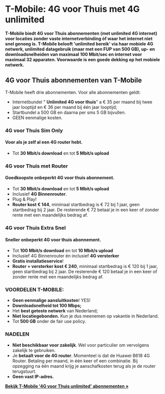 # T-Mobile: 4G voor Thuis met 4G unlimited

**T-Mobile biedt 4G voor Thuis abonnementen (met unlimited 4G internet) voor locaties zonder vaste internetverbinding óf waar het internet niet snel genoeg is. T-Mobile belooft &#39;unlimited bereik&#39; via haar mobiele 4G netwerk, unlimited datagebruik (maar met een FUP van 500 GB), up- en downloadsnelheiden van maximaal 100 Mbit/sec en internet voor maximaal 32 apparaten. Voorwaarde is een goede dekking op het mobiele netwerk.**

## 4G voor Thuis abonnementen van T-Mobile

T-Mobile heeft drie abonnementen. Voor alle abonnementen geldt:

- Internetbundel &quot;  **Unlimited 4G voor thuis**&quot; a € 35 per maand bij twee jaar looptijd en € 36 per maand bij één jaar looptijd;
- Startbundel a 500 GB en daarna per sms 5 GB bijvullen.
- GEEN eenmalige kosten.

### 4G voor Thuis Sim Only

#### Voor als je zelf al een 4G router hebt.

- Tot **30 Mbit/s download** en tot **5 Mbit/s upload**

### 4G voor Thuis met Router

#### Goedkoopste onbeperkt 4G voor thuis abonnement.

- Tot **30 Mbit/s download** en tot **5 Mbit/s upload**
- Inclusief **4G Binnenrouter**.
- Plug &amp; Play!
- **Router kost € 144**, minimaal startbedrag is € 72 bij 1 jaar, geen startbedrag bij 2 jaar. De resterende € 72 betaal je in een keer of zonder rente met een maandelijks bedrag af.

### 4G voor Thuis Extra Snel

#### Sneller onbeperkt 4G voor thuis abonnement.

- Tot **100 Mbit/s download** en tot **10 Mbit/s upload**
- Inclusief 4G Binnenrouter én inclusief **4G versterker**
- **Gratis installatieservice**!
- **Router + versterker kost € 240**, minimaal startbedrag is € 120 bij 1 jaar, geen startbedrag bij 2 jaar. De resterende € 120 betaal je in een keer of zonder rente met een maandelijks bedrag af.

### VOORDELEN T-MOBILE:

- **Geen eenmalige aansluitkosten**! YES!
- **Downloadsnelheid tot 100 Mbps;**
- Het **best geteste netwerk** van Nederland;
- **Niet locatiegebonden.** Kun je dus meenemen op vakantie in Nederland.
- Tot **500 GB** onder de fair use policy.

### NADELEN

- **Niet beschikbaar voor zakelijk**. Wel voor particulier om vervolgens zakelijk te gebruiken.
- Je **betaalt voor de 4G router**. Momenteel is dat de Huawei B618 4G Router. Betaling per maand, in één keer of een combinatie. Bij opzegging na één maand krijg je aanschafkosten terug als je de router terugstuurt.
- **Geen vast IP-adres.**

[**Bekijk T-Mobile &#39;4G voor Thuis unlimited&#39; abonnementen »**](/tmobile/)

